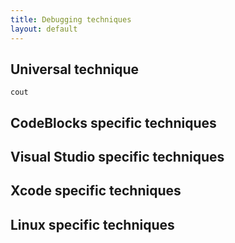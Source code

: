 ```yaml
---
title: Debugging techniques
layout: default
---
```


## Universal technique

`cout`

## CodeBlocks specific techniques

## Visual Studio specific techniques

## Xcode specific techniques

## Linux specific techniques


